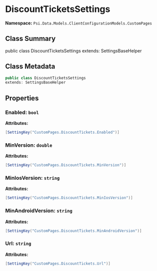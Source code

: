 # DiscountTicketsSettings

**Namespace:** `Psi.Data.Models.ClientConfigurationModels.CustomPages`

## Class Summary

public class DiscountTicketsSettings
extends: SettingsBaseHelper

## Class Metadata

```typescript
public class DiscountTicketsSettings
extends: SettingsBaseHelper
```

## Properties

### Enabled: `bool`

**Attributes:**
```csharp
[SettingKey("CustomPages.DiscountTickets.Enabled")]
```

### MinVersion: `double`

**Attributes:**
```csharp
[SettingKey("CustomPages.DiscountTickets.MinVersion")]
```

### MinIosVersion: `string`

**Attributes:**
```csharp
[SettingKey("CustomPages.DiscountTickets.MinIosVersion")]
```

### MinAndroidVersion: `string`

**Attributes:**
```csharp
[SettingKey("CustomPages.DiscountTickets.MinAndroidVersion")]
```

### Url: `string`

**Attributes:**
```csharp
[SettingKey("CustomPages.DiscountTickets.Url")]
```

